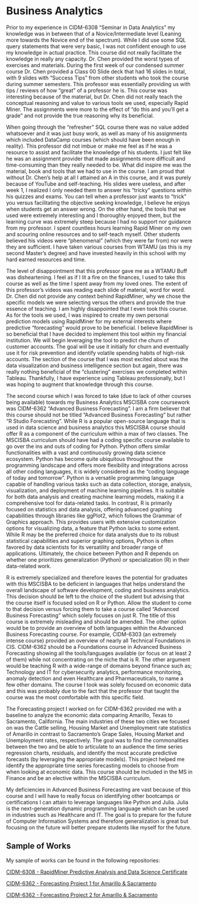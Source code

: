 # **Business Analytics** 

Prior to my experience in CIDM-6308 “Seminar in Data Analytics” my knowledge was in between that of a Novice/Intermediate level (Leaning more towards the Novice end of the spectrum).  While I did use some SQL query statements that were very basic, I was not confident enough to use my knowledge in actual practice. This course did not really facilitate the knowledge in really any capacity. Dr. Chen provided the worst types of exercises and materials. During the first week of our condensed summer course Dr. Chen provided a Class 00 Slide deck that had 16 slides in total, with 9 slides with “Success Tips” from other students who took the course during summer semesters. This professor was essentially providing us with tips / reviews of how “great” of a professor he is. This course was interesting because of the material, but Dr. Chen did not really teach the conceptual reasoning and value to various tools we used, especially Rapid Miner. The assignments were more to the effect of “do this and you’ll get a grade” and not provide the true reasoning why its beneficial. 

When going through the “refresher” SQL course there was no value added whatsoever and it was just busy work, as well as many of his assignments which included DataCamp courses (which should have been enough in reality). This professor did not imbue or make me feel as if he was a resource to assist and facilitate the knowledge of his students. I just felt like he was an assignment provider that made assignments more difficult and time-consuming than they really needed to be. What did inspire me was the material, book and tools that we had to use in the course. I am proud that without Dr. Chen’s help at all I attained an A in this course, and it was purely because of YouTube and self-teaching. His slides were useless, and after week 1, I realized I only needed them to answer his “tricky” questions within his quizzes and exams. You can tell when a professor just wants to “trick” you versus facilitating the objective seeking knowledge, I believe he enjoys when students get an answer wrong. On the other hand, the tools that we used were extremely interesting and I thoroughly enjoyed them, but the learning curve was extremely steep because I had no support nor guidance from my professor. I spent countless hours learning Rapid Miner on my own and scouring online resources and to self-teach myself. Other students believed his videos were “phenomenal” (which they were far from) nor were they are sufficient. I have taken various courses from WTAMU (as this is my second Master’s degree) and have invested heavily in this school with my hard earned resources and time. 

The level of disappointment that this professor gave me as a WTAMU Buff was disheartening. I feel as if I lit a fire on the finances, I used to take this course as well as the time I spent away from my loved ones. The extent of this professor’s videos was reading each slide of material, word for word. Dr. Chen did not provide any context behind RapidMiner, why we chose the specific models we were selecting versus the others and provide the true essence of teaching. I am highly disappointed that I even took this course. As for the tools we used, I was inspired to create my own personal prediction models using RapidMiner for my external interests where predictive “forecasting” would prove to be beneficial. I believe RapidMiner is so beneficial that I have decided to implement this tool within my financial institution. We will begin leveraging the tool to predict rhe churn of customer accounts. The goal will be use it initially for churn and eventually use it for risk prevention and identify volatile spending habits of high-risk accounts. The section of the course that I was most excited about was the data visualization and business intelligence section but again, there was really nothing beneficial of the “clustering” exercises we completed within Tableau. Thankfully, I have experience using Tableau professionally, but I was hoping to augment that knowledge through this course. 

The second course which I was forced to take (due to lack of other courses being available) towards my Business Analytics MSCISBA core coursework was CIDM-6362 “Advanced Business Forecasting”. I am a firm believer that this course should not be titled “Advanced Business Forecasting” but rather “R Studio Forecasting”. While R is a popular open-source language that is used in data science and business analytics this MSCISBA course should offer R as a component of the curriculum within a max of two classes. The MSCISBA curriculum should have had a coding specific course available to go over the ins and outs of coding for Python. Python offers similar functionalities with a vast and continuously growing data science ecosystem. Python has become quite ubiquitous throughout the programming landscape and offers more flexibility and integrations across all other coding languages, it is widely considered as the “coding language of today and tomorrow”. Python is a versatile programming language capable of handling various tasks such as data collection, storage, analysis, visualization, and deployment of machine learning pipelines. It is suitable for both data analysis and creating machine learning models, making it a comprehensive tool for data-related tasks. In contrast, R is primarily focused on statistics and data analysis, offering advanced graphing capabilities through libraries like ggPlot2, which follows the Grammar of Graphics approach. This provides users with extensive customization options for visualizing data, a feature that Python lacks to some extent. While R may be the preferred choice for data analysts due to its robust statistical capabilities and superior graphing options, Python is often favored by data scientists for its versatility and broader range of applications. Ultimately, the choice between Python and R depends on whether one prioritizes generalization (Python) or specialization (R) in their data-related work. 

R is extremely specialized and therefore leaves the potential for graduates with this MSCISBA to be deficient in languages that helps understand the overall landscape of software development, coding and business analytics. This decision should be left to the choice of the student but advising that the course itself is focused soled on R or Python. Allow the student to come to that decision versus forcing them to take a course called “Advanced Business Forecasting” which solely focuses on just R. The title of this course is extremely misleading and should be amended. The other option would be to provide an overview of both languages within the Advanced Business Forecasting course. For example, CIDM-6303 (an extremely intense course) provided an overview of nearly all Technical Foundations in CIS. CIDM-6362 should be a Foundations course in Advanced Business Forecasting showing all the tools/languages available (or focus on at least 2 of them) while not concentrating on the niche that is R. The other argument would be teaching R with a wide-range of domains beyond finance such as; Technology and IT for cybersecurity analytics, performance monitoring, anomaly detection and even Healthcare and Pharmaceuticals, to name a few other domains. The course I took was solely focused on economic data and this was probably due to the fact that the professor that taught the course was the most comfortable with this specific field. 

The Forecasting project I worked on for CIDM-6362 provided me with a baseline to analyze the economic data comparing Amarillo, Texas to Sacramento, California. The main industries of these two cities we focused on was the Cattle selling, Housing Market and Unemployment rate statistics of Amarillo in contrast to Sacramento’s Grape Sales, Housing Market and Unemployment rates, respectively. The goal was to find the commonalities between the two and be able to articulate to an audience the time series regression charts, residuals, and identify the most accurate predictive forecasts (by leveraging the appropriate models). This project helped me identify the appropriate time series forecasting models to choose from when looking at economic data. This course should be included in the MS in Finance and be an elective within the MSCISBA curriculum. 

My deficiencies in Advanced Business Forecasting are vast because of this course and I will have to really focus on identifying other bootcamps or certifications I can attain to leverage languages like Python and Julia. Julia is the next-generation dynamic programming language which can be used in industries such as Healthcare and IT. The goal is to prepare for the future of Computer Information Systems and therefore generalization is great but focusing on the future will better prepare students like myself for the future. 



## **Sample of Works**
My sample of works can be found in the following repositories:


[CIDM-6308 - RapidMiner Predictive Analysis and Data Science Certificate](https://www.example.com)

[CIDM-6362 - Forecasting Project 1 for Amarillo & Sacramento](https://www.example.com)

[CIDM-6362 - Forecasting Project 2 for Amarillo & Sacramento](https://www.example.com)
